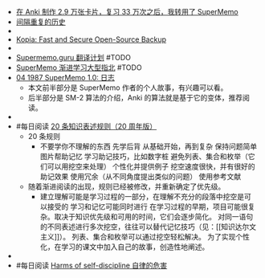 - [在 Anki 制作 2.9 万张卡片，复习 33 万次之后，我转用了 SuperMemo](https://www.bilibili.com/read/cv11512889)
- [间隔重复的历史](https://www.kancloud.cn/ankigaokao/supermemo-guru-cn/1895505)
-
- [Kopia: Fast and Secure Open-Source Backup](https://kopia.io/)
-
- [Supermemo.guru 翻译计划](https://www.kancloud.cn/ankigaokao/supermemo-guru-cn/1159550) #TODO
- [SuperMemo 渐进学习大型指北](https://www.kancloud.cn/ankigaokao/incremental_learning/2451105) #TODO
- [04 1987 SuperMemo 1.0: 日志](https://zhuanlan.zhihu.com/p/97887756)
	- 本文前半部分是 SuperMemo 作者的个人故事，有兴趣可以看。
	- 后半部分是 SM-2 算法的介绍，Anki 的算法就是基于它的变体，推荐阅读。
-
- #每日阅读 [20 条知识表述规则（20 周年版）](https://zhuanlan.zhihu.com/p/269997143)
	- 20 条规则
		- 不要学你不理解的东西
		  先学后背
		  从基础开始，再到复杂
		  保持问题简单
		  图片帮助记忆
		  学习助记技巧，比如数字桩
		  避免列表、集合和枚举（它们可以用挖空来处理）
		  个性化并提供例子
		  挖空速度很快，并有很好的助记效果
		  使用冗余（从不同角度提出类似的问题）
		  使用参考文献
	- 随着渐进阅读的出现，规则已经被修改，并重新确定了优先级。
		- 建立理解可能是学习过程的一部分，在理解不充分的段落中挖空是可以接受的
		  学习和记忆可能同时进行
		  在学习过程的早期，项目可能很复杂。取决于知识优先级和可用的时间，它们会逐步简化。
		  对同一语句的不同表述进行多次挖空，往往可以替代记忆技巧（见：[[知识达尔文主义]]）。
		  列表、集合和枚举可以通过挖空轻松解决。
		  为了实现个性化，在学习的课文中加入自己的故事，创造性地阐述。
-
- #每日阅读 [Harms of self-discipline 自律的危害](https://zhuanlan.zhihu.com/p/359603059)
